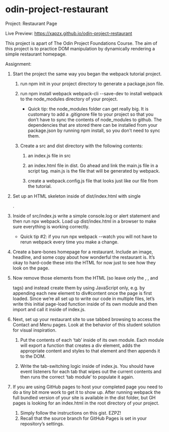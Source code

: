 # odin-project-restaurant
Project: Restaurant Page

Live Preview: https://xapzx.github.io/odin-project-restaurant

This project is apart of The Odin Project Foundations Course. The aim of this project is to practice DOM manipulation by dynamically rendering a simple restaurant homepage.

Assignment:

1. Start the project the same way you began the webpack tutorial project.

    1. run npm init in your project directory to generate a package.json file.

    2. run npm install webpack webpack-cli --save-dev to install webpack to the node_modules directory of your project.
        - Quick tip: the node_modules folder can get really big. It is customary to add a .gitignore file to your project so that you don’t have to sync the contents of node_modules to github. The dependencies that are stored there can be installed from your package.json by running npm install, so you don’t need to sync them.

    3. Create a src and dist directory with the following contents:

        1. an index.js file in src

        2. an index.html file in dist. Go ahead and link the main.js file in a script tag. main.js is the file that will be generated by webpack.

        3. create a webpack.config.js file that looks just like our file from the tutorial.

2. Set up an HTML skeleton inside of dist/index.html with single <div id="content">.

3. Inside of src/index.js write a simple console.log or alert statement and then run npx webpack. Load up dist/index.html in a browser to make sure everything is working correctly.
    - Quick tip #2: if you run npx webpack --watch you will not have to rerun webpack every time you make a change.

4. Create a bare-bones homepage for a restaurant. Include an image, headline, and some copy about how wonderful the restaurant is. It’s okay to hard-code these into the HTML for now just to see how they look on the page.

5. Now remove those elements from the HTML (so leave only the <html>, <body>, and <div id="content"> tags) and instead create them by using JavaScript only, e.g. by appending each new element to div#content once the page is first loaded. Since we’re all set up to write our code in multiple files, let’s write this initial page-load function inside of its own module and then import and call it inside of index.js.

6. Next, set up your restaurant site to use tabbed browsing to access the Contact and Menu pages. Look at the behavior of this student solution for visual inspiration.

    1. Put the contents of each ‘tab’ inside of its own module. Each module will export a function that creates a div element, adds the appropriate content and styles to that element and then appends it to the DOM.

    2. Write the tab-switching logic inside of index.js. You should have event listeners for each tab that wipes out the current contents and then runs the correct ‘tab module’ to populate it again.

7. If you are using GitHub pages to host your completed page you need to do a tiny bit more work to get it to show up. After running webpack the full bundled version of your site is available in the dist folder, but GH pages is looking for an index.html in the root directory of your project.
    1. Simply follow the instructions on this gist. EZPZ!
    2. Recall that the source branch for GitHub Pages is set in your repository’s settings.

